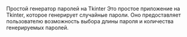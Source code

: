 Простой генератор паролей на Tkinter
Это простое приложение на Tkinter, которое генерирует случайные пароли.
Оно предоставляет пользователю возможность выбора длины пароля и количества генерируемых паролей.
